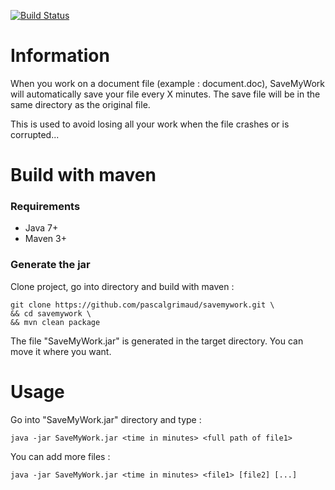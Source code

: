 [![Build Status](https://travis-ci.org/pascalgrimaud/savemywork.svg?branch=master)](https://travis-ci.org/pascalgrimaud/savemywork)



# Information

When you work on a document file (example : document.doc), SaveMyWork
will automatically save your file every X minutes. The save file will
be in the same directory as the original file.

This is used to avoid losing all your work when the file crashes or is corrupted...



# Build with maven

### Requirements

* Java 7+
* Maven 3+


### Generate the jar

Clone project, go into directory and build with maven :

```
git clone https://github.com/pascalgrimaud/savemywork.git \
&& cd savemywork \
&& mvn clean package
```

The file "SaveMyWork.jar" is generated in the target directory. You can move it where you want.



# Usage

Go into "SaveMyWork.jar" directory and type :
```
java -jar SaveMyWork.jar <time in minutes> <full path of file1>
```

You can add more files :
```
java -jar SaveMyWork.jar <time in minutes> <file1> [file2] [...]
```
